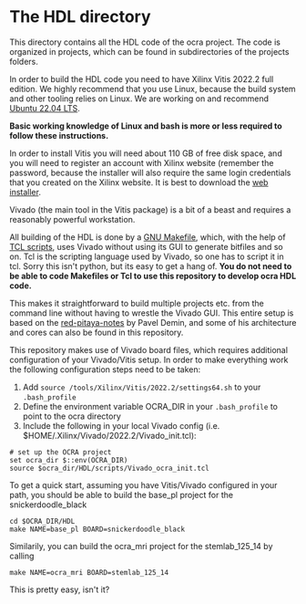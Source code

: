 # The HDL directory

This directory contains all the HDL code of the ocra project. The code is organized in projects, which can be found in subdirectories of the projects folders.

In order to build the HDL code you need to have Xilinx Vitis 2022.2 full edition. We highly recommend that you use Linux, because the build system and other tooling relies on Linux. We are working on and recommend [Ubuntu 22.04 LTS](https://ubuntu.com/download/desktop).

**Basic working knowledge of Linux and bash is more or less required to follow these instructions.**

In order to install Vitis you will need about 110 GB of free disk space, and you will need to register an account with Xilinx website (remember the password, because the installer will also require the same login credentials that you created on the Xilinx website. It is best to download the [web installer](https://www.xilinx.com/member/forms/download/xef.html?filename=Xilinx_Unified_2022.2_1014_8888_Lin64.bin).

Vivado (the main tool in the Vitis package) is a bit of a beast and requires a reasonably powerful workstation.

All building of the HDL is done by a [GNU Makefile](https://www.gnu.org/software/make/), which, with the help of [TCL scripts](https://www.tcl.tk/about/language.html), uses Vivado without using its GUI to generate bitfiles and so on. Tcl is the scripting language used by Vivado, so one has to script it in tcl. Sorry this isn't python, but its easy to get a hang of. **You do not need to be able to code Makefiles or Tcl to use this repository to develop ocra HDL code.**

This makes it straightforward to build multiple projects etc. from the command line without having to wrestle the Vivado GUI. This entire setup is based on the [red-pitaya-notes](https://github.com/pavel-demin/red-pitaya-notes) by Pavel Demin, and some of his architecture and cores can also be found in this repository.

This repository makes use of Vivado board files, which requires additional configuration of your Vivado/Vitis setup. In order to make everything work the following configuration steps need to be taken:
1. Add `source /tools/Xilinx/Vitis/2022.2/settings64.sh` to your `.bash_profile`
1. Define the environment variable OCRA_DIR in your `.bash_profile` to point to the ocra directory
2. Include the following in your local Vivado config (i.e. $HOME/.Xilinx/Vivado/2022.2/Vivado_init.tcl):
```
# set up the OCRA project
set ocra_dir $::env(OCRA_DIR)
source $ocra_dir/HDL/scripts/Vivado_ocra_init.tcl
```

To get a quick start, assuming you have Vitis/Vivado configured in your path, you should be able to build the base_pl project for the snickerdoodle_black
```
cd $OCRA_DIR/HDL
make NAME=base_pl BOARD=snickerdoodle_black
```

Similarily, you can build the ocra_mri project for the stemlab_125_14 by calling
```
make NAME=ocra_mri BOARD=stemlab_125_14
```

This is pretty easy, isn't it?